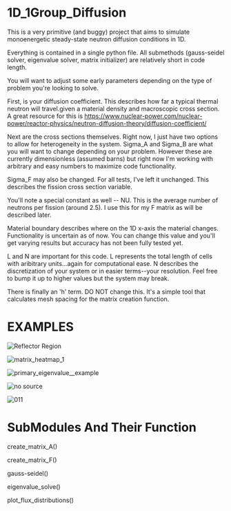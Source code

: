 # 1D_1Group_Diffusion
This is a very primitive (and buggy) project that aims to simulate monoenergetic steady-state neutron diffusion conditions in 1D.

Everything is contained in a single python file. All submethods (gauss-seidel solver, eigenvalue solver, matrix initializer) are relatively short in code length.

You will want to adjust some early parameters depending on the type of problem you're looking to solve.

First, is your diffusion coefficient. This describes how far a typical thermal neutron will travel.given a material density and macroscopic cross section. A great resource for this is https://www.nuclear-power.com/nuclear-power/reactor-physics/neutron-diffusion-theory/diffusion-coefficient/

Next are the cross sections themselves. Right now, I just have two options to allow for heterogeneity in the system. Sigma_A and Sigma_B are what you will want to change depending on your problem. However these are currently dimensionless (assumed barns) but right now I'm working with arbitrary and easy numbers to maximize code functionality.

Sigma_F may also be changed. For all tests, I've left it unchanged. This describes the fission cross section variable.

You'll note a special constant as well -- NU. This is the average number of neutrons per fission (around 2.5). I use this for my F matrix as will be described later.

Material boundary describes where on the 1D x-axis the material changes. Functionality is uncertain as of now. You can change this value and you'll get varying results but accuracy has not been fully tested yet.

L and N are important for this code. L represents the total length of cells with aribitrary units...again for computational ease. N describes the discretization of your system or in easier terms--your resolution. Feel free to bump it up to higher values but the system may break.

There is finally an 'h' term. DO NOT change this. It's a simple tool that calculates mesh spacing for the matrix creation function. 
# EXAMPLES

![Reflector Region](https://github.com/nicdane/1D_1Group_Diffusion/assets/93825546/a896ad59-6b96-4032-85da-00e9709824c6)

![matrix_heatmap_1](https://github.com/nicdane/1D_1Group_Diffusion/assets/93825546/ac245371-9ad4-42e8-881b-bae07bf73252)

![primary_eigenvalue__example](https://github.com/nicdane/1D_1Group_Diffusion/assets/93825546/6fe8b721-5b8e-479a-a448-9166f02026f8)

![no source](https://github.com/nicdane/1D_1Group_Diffusion/assets/93825546/33930774-6366-48ea-bd97-b53b97034fe3)


![011](https://github.com/nicdane/1D_1Group_Diffusion/assets/93825546/7f245a8a-31e9-41dd-af77-817d36917832)

# SubModules And Their Function

create_matrix_A()

create_matrix_F()

gauss-seidel()

eigenvalue_solve()

plot_flux_distributions()

